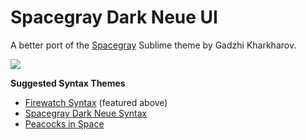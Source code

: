# Spacegray Dark Neue UI

A better port of the [Spacegray](http://kkga.github.io/spacegray) Sublime theme by Gadzhi Kharkharov.

![](https://raw.githubusercontent.com/nathanbuchar/spacegray-dark-ui/master/screenshots/screenshot.png)


**Suggested Syntax Themes**
* [Firewatch Syntax](https://atom.io/themes/firewatch-syntax) (featured above)
* [Spacegray Dark Neue Syntax](https://atom.io/themes/spacegray-dark-neue-syntax)
* [Peacocks in Space](https://atom.io/themes/peacocks-in-space-syntax)
